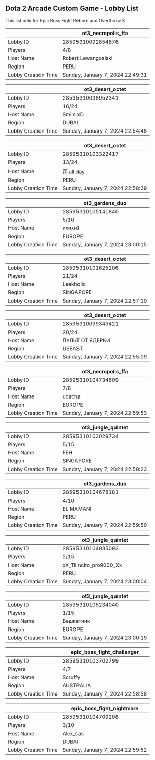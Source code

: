 ## Dota 2 Arcade Custom Game - Lobby List

This list only for Epic Boss Fight Reborn and Overthrow 3

|  | ot3_necropolis_ffa |
| ------ | ------ |
| Lobby ID | 28595310092854876 |
| Players | 4/8 |
| Host Name | Robert Lewangoalski |
| Region | PERU |
| Lobby Creation Time | Sunday, January 7, 2024 22:49:31 |


|  | ot3_desert_octet |
| ------ | ------ |
| Lobby ID | 28595310098952341 |
| Players | 16/24 |
| Host Name | Smile xD |
| Region | DUBAI |
| Lobby Creation Time | Sunday, January 7, 2024 22:54:48 |


|  | ot3_desert_octet |
| ------ | ------ |
| Lobby ID | 28595310103322417 |
| Players | 13/24 |
| Host Name | 雨 all day |
| Region | PERU |
| Lobby Creation Time | Sunday, January 7, 2024 22:58:39 |


|  | ot3_gardens_duo |
| ------ | ------ |
| Lobby ID | 28595310105141840 |
| Players | 5/10 |
| Host Name | ихихи) |
| Region | EUROPE |
| Lobby Creation Time | Sunday, January 7, 2024 23:00:15 |


|  | ot3_desert_octet |
| ------ | ------ |
| Lobby ID | 28595310101625206 |
| Players | 21/24 |
| Host Name | Leekholic |
| Region | SINGAPORE |
| Lobby Creation Time | Sunday, January 7, 2024 22:57:10 |


|  | ot3_desert_octet |
| ------ | ------ |
| Lobby ID | 28595310099343421 |
| Players | 20/24 |
| Host Name | ПУЛЬТ ОТ ЯДЕРКИ |
| Region | USEAST |
| Lobby Creation Time | Sunday, January 7, 2024 22:55:09 |


|  | ot3_necropolis_ffa |
| ------ | ------ |
| Lobby ID | 28595310104734609 |
| Players | 7/8 |
| Host Name | udacha |
| Region | EUROPE |
| Lobby Creation Time | Sunday, January 7, 2024 22:59:53 |


|  | ot3_jungle_quintet |
| ------ | ------ |
| Lobby ID | 28595310103029734 |
| Players | 5/15 |
| Host Name | FEH |
| Region | SINGAPORE |
| Lobby Creation Time | Sunday, January 7, 2024 22:58:23 |


|  | ot3_gardens_duo |
| ------ | ------ |
| Lobby ID | 28595310104678181 |
| Players | 4/10 |
| Host Name | EL MAMANI |
| Region | PERU |
| Lobby Creation Time | Sunday, January 7, 2024 22:59:50 |


|  | ot3_jungle_quintet |
| ------ | ------ |
| Lobby ID | 28595310104935093 |
| Players | 2/15 |
| Host Name | xX_Tilincito_pro9000_Xx |
| Region | PERU |
| Lobby Creation Time | Sunday, January 7, 2024 23:00:04 |


|  | ot3_jungle_quintet |
| ------ | ------ |
| Lobby ID | 28595310105234040 |
| Players | 1/15 |
| Host Name | Бешкетник |
| Region | EUROPE |
| Lobby Creation Time | Sunday, January 7, 2024 23:00:19 |


|  | epic_boss_fight_challenger |
| ------ | ------ |
| Lobby ID | 28595310103702799 |
| Players | 4/7 |
| Host Name | Scruffy |
| Region | AUSTRALIA |
| Lobby Creation Time | Sunday, January 7, 2024 22:58:58 |


|  | epic_boss_fight_nightmare |
| ------ | ------ |
| Lobby ID | 28595310104709208 |
| Players | 3/10 |
| Host Name | Alex_sas |
| Region | DUBAI |
| Lobby Creation Time | Sunday, January 7, 2024 22:59:52 |


